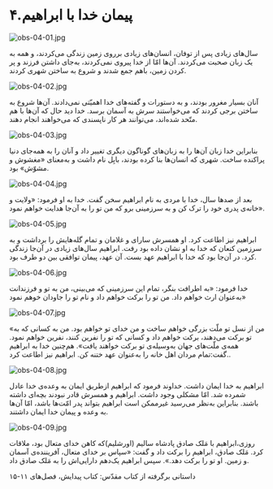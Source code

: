 ۴.پیمان خدا با ابراهیم
======================

![obs-04-01.jpg](/var/www/vhosts/door43.org/httpdocs/data/gitrepo/media/en/obs/obs-04-01.jpg "obs-04-01.jpg")

سال‌های زیادی پس از توفان، انسان‌های زیادی برروی زمین زندگی می‌کردند، و
همه به یک زبان صحبت می‌کردند. آن‌ها امّا از خدا پیروی نمی‌کردند، به‌جای
داشتن فرزند و پر کردن زمین، باهم جمع شدند و شروع به ساختن شهری کردند.

![obs-04-02.jpg](/var/www/vhosts/door43.org/httpdocs/data/gitrepo/media/en/obs/obs-04-02.jpg "obs-04-02.jpg")

آنان بسیار مغرور بودند، و به دستورات و گفته‌های خدا اهمیّتی نمی‌دادند.
آن‌ها شروع به ساختن برجی کردند که می‌خواستند سرش به آسمان برسد. خدا دید
حال که آن‌ها با هم متّحد شده‌اند، می‌توانند هر کار نا‌پسندی که می‌خواهند
انجام دهند.

![obs-04-03.jpg](/var/www/vhosts/door43.org/httpdocs/data/gitrepo/media/en/obs/obs-04-03.jpg "obs-04-03.jpg")

بنابراین خدا زبان آن‌ها را به زبان‌های گوناگون دیگری تغییر داد و آنان را
به همه‌جای دنیا پراکنده ساخت. شهری که انسان‌ها بنا کرده بودند، بابِل نام
داشت و به‌معنای «مغشوش و مشوّش» بود.

![obs-04-04.jpg](/var/www/vhosts/door43.org/httpdocs/data/gitrepo/media/en/obs/obs-04-04.jpg "obs-04-04.jpg")

بعد از صدها سال، خدا با مردی به نام ابراهیم سخن گفت. خدا به او فرمود:
«ولایت و خانه‌ی پدری خود را ترک کن و به سرزمینی برو که من تو را به آن‌جا
هدایت خواهم نمود».

![obs-04-05.jpg](/var/www/vhosts/door43.org/httpdocs/data/gitrepo/media/en/obs/obs-04-05.jpg "obs-04-05.jpg")

ابراهیم نیز اطاعت کرد. او همسرش سارای و غلامان و تمام گله‌هایش را برداشت
و به سرزمین کنعان که خدا به او نشان داده بود رفت. ابراهیم سال‌های زیادی
در آن‌جا زندگی کرد. در آن‌جا بود که خدا با ابراهیم عهد بست. آن عهد،
پیمان توافقی بین دو طرف بود.

![obs-04-06.jpg](/var/www/vhosts/door43.org/httpdocs/data/gitrepo/media/en/obs/obs-04-06.jpg "obs-04-06.jpg")

خدا فرمود: «به اطرافت بنگر، تمام این سرزمینی که می‌بینی، من به تو و
فرزندانت به‌عنوان ارث خواهم داد. من تو را برکت خواهم داد و نام تو را
جاودان خوهم نمود»

![obs-04-07.jpg](/var/www/vhosts/door43.org/httpdocs/data/gitrepo/media/en/obs/obs-04-07.jpg "obs-04-07.jpg")

«من از نسل تو ملّت بزرگی خواهم ساخت و من خدای تو خواهم بود. من به کسانی
که به تو برکت می‌دهند، برکت خواهم داد و کسانی که تو را نفرین کنند، نفرین
خواهم نمود. همه‌ی ملّت‌های جهان به‌وسیله‌ی تو برکت خواهند یافت». هم‌چنین
خدا به ابراهیم گفت:تمام مردان اهل خانه را به‌عنوان عهد ختنه کن. ابراهیم
نیز اطاعت کرد..

![obs-04-08.jpg](/var/www/vhosts/door43.org/httpdocs/data/gitrepo/media/en/obs/obs-04-08.jpg "obs-04-08.jpg")

ابراهیم به خدا ایمان داشت. خداوند فرمود که ابراهیم ازطریق ایمان به
وعده‌ی خدا عادل شمرده شد. امّا مشکلی وجود داشت. ابراهیم و همسرش قادر
نبودند بچه‌ای داشته باشند. بنابراین به‌نظر می‌رسید غیرممکن است ابراهیم
بتواند پدر امّت‌ها باشد، امّا آن‌ها به وعده و پیمان خدا ایمان داشتند.

![obs-04-09.jpg](/var/www/vhosts/door43.org/httpdocs/data/gitrepo/media/en/obs/obs-04-09.jpg "obs-04-09.jpg")

روزی،ابراهیم با مَلک صادق پادشاه سالیم (اورشلیم)که کاهن خدای متعال بود،
ملاقات کرد. مَلک صادق، ابراهیم را برکت داد و گفت: «سپاس بر خدای متعال،
آفریننده‌ی آسمان و زمین. او تو را برکت دهد.». سپس ابراهیم یک‌دهم
دارایی‌اش را به مَلک صادق داد.

داستانی برگرفته از کتاب مقدّس: کتاب پیدایش، فصل‌های ۱۱-۱۵
